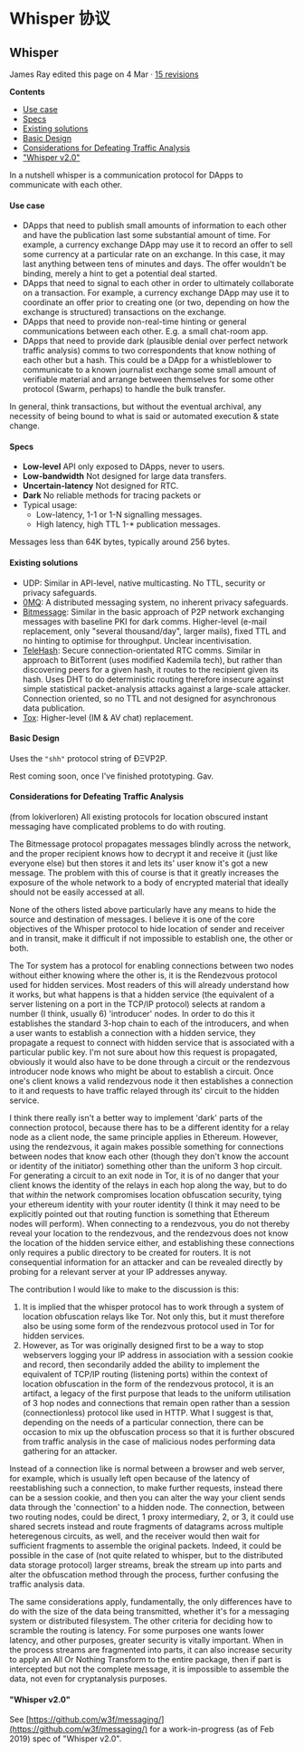 # Whisper 协议

## Whisper

James Ray edited this page on 4 Mar · [15 revisions](https://github.com/ethereum/wiki/wiki/Whisper/_history)

**Contents**

* [Use case](https://github.com/ethereum/wiki/wiki/Whisper#use-case)
* [Specs](https://github.com/ethereum/wiki/wiki/Whisper#specs)
* [Existing solutions](https://github.com/ethereum/wiki/wiki/Whisper#existing-solutions)
* [Basic Design](https://github.com/ethereum/wiki/wiki/Whisper#basic-design)
* [Considerations for Defeating Traffic Analysis](https://github.com/ethereum/wiki/wiki/Whisper#considerations-for-defeating-traffic-analysis)
* ["Whisper v2.0"](https://github.com/ethereum/wiki/wiki/Whisper#whisper-v20)

In a nutshell whisper is a communication protocol for DApps to communicate with each other.

#### Use case

* DApps that need to publish small amounts of information to each other and have the publication last some substantial amount of time. For example, a currency exchange DApp may use it to record an offer to sell some currency at a particular rate on an exchange. In this case, it may last anything between tens of minutes and days. The offer wouldn't be binding, merely a hint to get a potential deal started.
* DApps that need to signal to each other in order to ultimately collaborate on a transaction. For example, a currency exchange DApp may use it to coordinate an offer prior to creating one \(or two, depending on how the exchange is structured\) transactions on the exchange.
* DApps that need to provide non-real-time hinting or general communications between each other. E.g. a small chat-room app.
* DApps that need to provide dark \(plausible denial over perfect network traffic analysis\) comms to two correspondents that know nothing of each other but a hash. This could be a DApp for a whistleblower to communicate to a known journalist exchange some small amount of verifiable material and arrange between themselves for some other protocol \(Swarm, perhaps\) to handle the bulk transfer.

In general, think transactions, but without the eventual archival, any necessity of being bound to what is said or automated execution & state change.

#### Specs

* **Low-level** API only exposed to DApps, never to users.
* **Low-bandwidth** Not designed for large data transfers.
* **Uncertain-latency** Not designed for RTC.
* **Dark** No reliable methods for tracing packets or
* Typical usage:
  * Low-latency, 1-1 or 1-N signalling messages.
  * High latency, high TTL 1-\* publication messages.

Messages less than 64K bytes, typically around 256 bytes.

#### Existing solutions

* UDP: Similar in API-level, native multicasting. No TTL, security or privacy safeguards.
* [0MQ](http://zeromq.org/): A distributed messaging system, no inherent privacy safeguards.
* [Bitmessage](https://bitmessage.org/wiki/Main_Page): Similar in the basic approach of P2P network exchanging messages with baseline PKI for dark comms. Higher-level \(e-mail replacement, only "several thousand/day", larger mails\), fixed TTL and no hinting to optimise for throughput. Unclear incentivisation.
* [TeleHash](https://github.com/telehash/telehash.github.io): Secure connection-orientated RTC comms. Similar in approach to BitTorrent \(uses modified Kademila tech\), but rather than discovering peers for a given hash, it routes to the recipient given its hash. Uses DHT to do deterministic routing therefore insecure against simple statistical packet-analysis attacks against a large-scale attacker. Connection oriented, so no TTL and not designed for asynchronous data publication.
* [Tox](https://github.com/irungentoo/toxcore/blob/master/docs/updates/DHT.md): Higher-level \(IM & AV chat\) replacement.

#### Basic Design

Uses the `"shh"` protocol string of ÐΞVP2P.

Rest coming soon, once I've finished prototyping. Gav.

#### Considerations for Defeating Traffic Analysis

\(from lokiverloren\) All existing protocols for location obscured instant messaging have complicated problems to do with routing.

The Bitmessage protocol propagates messages blindly across the network, and the proper recipient knows how to decrypt it and receive it \(just like everyone else\) but then stores it and lets its' user know it's got a new message. The problem with this of course is that it greatly increases the exposure of the whole network to a body of encrypted material that ideally should not be easily accessed at all.

None of the others listed above particularly have any means to hide the source and destination of messages. I believe it is one of the core objectives of the Whisper protocol to hide location of sender and receiver and in transit, make it difficult if not impossible to establish one, the other or both.

The Tor system has a protocol for enabling connections between two nodes without either knowing where the other is, it is the Rendezvous protocol used for hidden services. Most readers of this will already understand how it works, but what happens is that a hidden service \(the equivalent of a server listening on a port in the TCP/IP protocol\) selects at random a number \(I think, usually 6\) 'introducer' nodes. In order to do this it establishes the standard 3-hop chain to each of the introducers, and when a user wants to establish a connection with a hidden service, they propagate a request to connect with hidden service that is associated with a particular public key. I'm not sure about how this request is propagated, obviously it would also have to be done through a circuit or the rendezvous introducer node knows who might be about to establish a circuit. Once one's client knows a valid rendezvous node it then establishes a connection to it and requests to have traffic relayed through its' circuit to the hidden service.

I think there really isn't a better way to implement 'dark' parts of the connection protocol, because there has to be a different identity for a relay node as a client node, the same principle applies in Ethereum. However, using the rendezvous, it again makes possible something for connections between nodes that know each other \(though they don't know the account or identity of the initiator\) something other than the uniform 3 hop circuit. For generating a circuit to an exit node in Tor, it is of no danger that your client knows the identity of the relays in each hop along the way, but to do that _within_ the network compromises location obfuscation security, tying your ethereum identity with your router identity \(I think it may need to be explicitly pointed out that routing function is something that Ethereum nodes will perform\). When connecting to a rendezvous, you do not thereby reveal your location to the rendezvous, and the rendezvous does not know the location of the hidden service either, and establishing these connections only requires a public directory to be created for routers. It is not consequential information for an attacker and can be revealed directly by probing for a relevant server at your IP addresses anyway.

The contribution I would like to make to the discussion is this:

1. It is implied that the whisper protocol has to work through a system of location obfuscation relays like Tor. Not only this, but it must therefore also be using some form of the rendezvous protocol used in Tor for hidden services.
2. However, as Tor was originally designed first to be a way to stop webservers logging your IP address in association with a session cookie and record, then secondarily added the ability to implement the equivalent of TCP/IP routing \(listening ports\) within the context of location obfuscation in the form of the rendezvous protocol, it is an artifact, a legacy of the first purpose that leads to the uniform utilisation of 3 hop nodes and connections that remain open rather than a session \(connectionless\) protocol like used in HTTP. What I suggest is that, depending on the needs of a particular connection, there can be occasion to mix up the obfuscation process so that it is further obscured from traffic analysis in the case of malicious nodes performing data gathering for an attacker.

Instead of a connection like is normal between a browser and web server, for example, which is usually left open because of the latency of reestablishing such a connection, to make further requests, instead there can be a session cookie, and then you can alter the way your client sends data through the 'connection' to a hidden node. The connection, between two routing nodes, could be direct, 1 proxy intermediary, 2, or 3, it could use shared secrets instead and route fragments of datagrams across multiple heteregenous circuits, as well, and the receiver would then wait for sufficient fragments to assemble the original packets. Indeed, it could be possible in the case of \(not quite related to whisper, but to the distributed data storage protocol\) larger streams, break the stream up into parts and alter the obfuscation method through the process, further confusing the traffic analysis data.

The same considerations apply, fundamentally, the only differences have to do with the size of the data being transmitted, whether it's for a messaging system or distributed filesystem. The other criteria for deciding how to scramble the routing is latency. For some purposes one wants lower latency, and other purposes, greater security is vitally important. When in the process streams are fragmented into parts, it can also increase security to apply an All Or Nothing Transform to the entire package, then if part is intercepted but not the complete message, it is impossible to assemble the data, not even for cryptanalysis purposes.

#### "Whisper v2.0"

See [https://github.com/w3f/messaging/](https://github.com/w3f/messaging/) for a work-in-progress \(as of Feb 2019\) spec of "Whisper v2.0".

